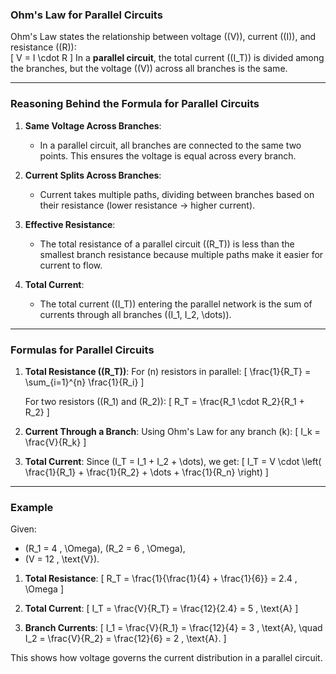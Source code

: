 ### Ohm's Law for Parallel Circuits

Ohm's Law states the relationship between voltage (\(V\)), current (\(I\)), and resistance (\(R\)):  
\[
V = I \cdot R
\]
In a **parallel circuit**, the total current (\(I_T\)) is divided among the branches, but the voltage (\(V\)) across all branches is the same.

---

### Reasoning Behind the Formula for Parallel Circuits

1. **Same Voltage Across Branches**:
   - In a parallel circuit, all branches are connected to the same two points. This ensures the voltage is equal across every branch.

2. **Current Splits Across Branches**:
   - Current takes multiple paths, dividing between branches based on their resistance (lower resistance → higher current).

3. **Effective Resistance**:
   - The total resistance of a parallel circuit (\(R_T\)) is less than the smallest branch resistance because multiple paths make it easier for current to flow.

4. **Total Current**:
   - The total current (\(I_T\)) entering the parallel network is the sum of currents through all branches (\(I_1, I_2, \dots\)).

---

### Formulas for Parallel Circuits

1. **Total Resistance (\(R_T\))**:
   For \(n\) resistors in parallel:
   \[
   \frac{1}{R_T} = \sum_{i=1}^{n} \frac{1}{R_i}
   \]

   For two resistors (\(R_1\) and \(R_2\)):
   \[
   R_T = \frac{R_1 \cdot R_2}{R_1 + R_2}
   \]

2. **Current Through a Branch**:
   Using Ohm's Law for any branch \(k\):
   \[
   I_k = \frac{V}{R_k}
   \]

3. **Total Current**:
   Since \(I_T = I_1 + I_2 + \dots\), we get:
   \[
   I_T = V \cdot \left( \frac{1}{R_1} + \frac{1}{R_2} + \dots + \frac{1}{R_n} \right)
   \]

---

### Example

Given:
- \(R_1 = 4 \, \Omega\), \(R_2 = 6 \, \Omega\),
- \(V = 12 \, \text{V}\).

1. **Total Resistance**:
   \[
   R_T = \frac{1}{\frac{1}{4} + \frac{1}{6}} = 2.4 \, \Omega
   \]

2. **Total Current**:
   \[
   I_T = \frac{V}{R_T} = \frac{12}{2.4} = 5 \, \text{A}
   \]

3. **Branch Currents**:
   \[
   I_1 = \frac{V}{R_1} = \frac{12}{4} = 3 \, \text{A}, \quad I_2 = \frac{V}{R_2} = \frac{12}{6} = 2 \, \text{A}.
   \]

This shows how voltage governs the current distribution in a parallel circuit.
